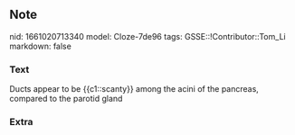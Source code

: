 ## Note
nid: 1661020713340
model: Cloze-7de96
tags: GSSE::!Contributor::Tom_Li
markdown: false

### Text
<div>
  Ducts appear to be {{c1::scanty}} among the acini of the
  pancreas, compared to the parotid gland
</div>

### Extra

